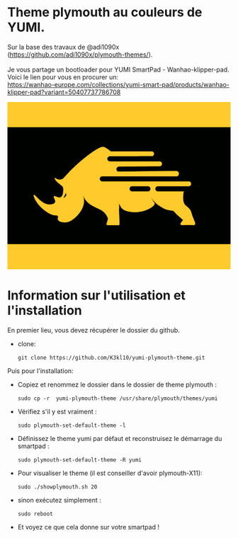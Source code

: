 # Theme plymouth au couleurs de YUMI.
Sur la base des travaux de @adi1090x (https://github.com/adi1090x/plymouth-themes/).<br><br>
Je vous partage un bootloader pour YUMI SmartPad - Wanhao-klipper-pad.<br> 
Voici le lien pour vous en procurer un: <br>
https://wanhao-europe.com/collections/yumi-smart-pad/products/wanhao-klipper-pad?variant=50407737786708

![illustration](./Yumi.gif)

# Information sur l'utilisation et l'installation

En premier lieu, vous devez récupérer le dossier du github.

- clone:
  ```
  git clone https://github.com/K3kl10/yumi-plymouth-theme.git
  ```

Puis pour l'installation: 

- Copiez et renommez le dossier dans le dossier de theme plymouth :
  ```
  sudo cp -r  yumi-plymouth-theme /usr/share/plymouth/themes/yumi
  ```
- Vérifiez s'il y est vraiment :
  ```
  sudo plymouth-set-default-theme -l
  ```
- Définissez le theme yumi par défaut et reconstruisez le démarrage du smartpad :
  ```
  sudo plymouth-set-default-theme -R yumi
  ```
- Pour visualiser le theme (il est conseiller d'avoir plymouth-X11):
  ```
  sudo ./showplymouth.sh 20
  ```
- sinon exécutez simplement :

  ```
  sudo reboot
  ```

- Et voyez ce que cela donne sur votre smartpad !
